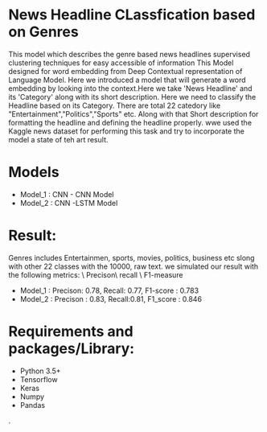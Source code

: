 # News Headline CLassfication based on Genres

This model which describes the genre based news headlines supervised clustering techniques for easy accessible of information 
This Model designed for word embedding from Deep Contextual representation of Language Model. Here we introduced a model that 
will generate a word embedding by looking into the context.Here we take 'News Headline' and its 'Category' along with its short description. Here we need to classify the Headline based on its Category. There are total 22 catedory like "Entertainment","Politics","Sports" etc. Along with that Short description for formatting the headline and defining the headline properly. wwe used the Kaggle news dataset for performing this task and try to incorporate the model a state of teh art result.

# Models
* Model_1 :  CNN - CNN Model 
* Model_2 :  CNN -LSTM Model

# Result:
Genres includes Entertainmen, sports, movies, politics, business etc slong with other 22 classes with the 10000, raw text. we simulated our result with the following metrics: \ Precison\ recall \ F1-measure

* Model_1 : Precison: 0.78, Recall: 0.77, F1-score : 0.783 
* Model_2 : Precison : 0.83, Recall:0.81, F1_score : 0.846

# Requirements and packages/Library:
* Python 3.5+ 
* Tensorflow  
* Keras 
* Numpy 
* Pandas 


.

